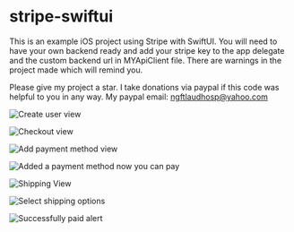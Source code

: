 # stripe-swiftui
This is an example iOS project using Stripe with SwiftUI. You will need to have your own backend ready and add your stripe key to the app delegate and the custom backend url in MYApiClient file. There are warnings in the project made which will remind you.

Please give my project a star.
I take donations via paypal if this code was helpful to you in any way. My paypal email: ngftlaudhosp@yahoo.com

![Create user view](https://github.com/nelglez/stripe-swiftui/blob/master/image/ss1.png)

![Checkout view](https://github.com/nelglez/stripe-swiftui/blob/master/image/ss2.png)

![Add payment method view](https://github.com/nelglez/stripe-swiftui/blob/master/image/ss3.png)

![Added a payment method now you can pay](https://github.com/nelglez/stripe-swiftui/blob/master/image/ss4.png)

![Shipping View](https://github.com/nelglez/stripe-swiftui/blob/master/image/ss5.png)

![Select shipping options](https://github.com/nelglez/stripe-swiftui/blob/master/image/ss6.png)

![Successfully paid alert](https://github.com/nelglez/stripe-swiftui/blob/master/image/ss7.png)
